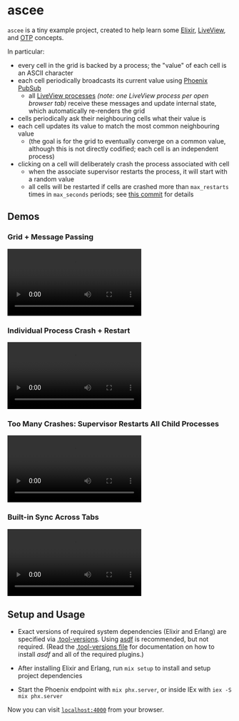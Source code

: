 # ascee

`ascee` is a tiny example project, created to help learn some
[Elixir](https://elixir-lang.org/),
[LiveView](https://www.phoenixframework.org/), and
[OTP](https://www.erlang.org/doc/design_principles/des_princ) concepts.

In particular:

- every cell in the grid is backed by a process; the "value" of each cell is an
  ASCII character
- each cell periodically broadcasts its current value using [Phoenix
  PubSub](https://hexdocs.pm/phoenix_pubsub/Phoenix.PubSub.html)
  - all [LiveView
    processes](https://fly.io/phoenix-files/a-liveview-is-a-process/) _(note:
    one LiveView process per open browser tab)_ receive these messages and
    update internal state, which automatically re-renders the grid
- cells periodically ask their neighbouring cells what their value is
- each cell updates its value to match the most common neighbouring value
  - (the goal is for the grid to eventually converge on a common value,
    although this is not directly codified; each cell is an independent
    process)
- clicking on a cell will deliberately crash the process associated with cell
  - when the associate supervisor restarts the process, it will start with a
    random value
  - all cells will be restarted if cells are crashed more than `max_restarts`
    times in `max_seconds` periods; see [this
    commit](https://github.com/mjrusso/ascee/commit/f9bbe3cabaae25f0053f9a7313ea9c17b73a6081)
    for details


## Demos

### Grid + Message Passing

<video src="./priv/demos/ascee-demo-1.mp4"></video>

### Individual Process Crash + Restart

<video src="./priv/demos/ascee-demo-2.mp4"></video>

### Too Many Crashes: Supervisor Restarts All Child Processes

<video src="./priv/demos/ascee-demo-3.mp4"></video>

### Built-in Sync Across Tabs

<video src="./priv/demos/ascee-demo-4.mp4"></video>

## Setup and Usage

- Exact versions of required system dependencies (Elixir and Erlang) are
  specified via [.tool-versions](./.tool-versions). Using
  [asdf](https://asdf-vm.com/) is recommended, but not required. (Read the
  [.tool-versions file](./.tool-versions) for documentation on how to install
  _asdf_ and all of the required plugins.)

- After installing Elixir and Erlang, run `mix setup` to install and setup
  project dependencies

- Start the Phoenix endpoint with `mix phx.server`, or inside IEx with `iex -S
  mix phx.server`

Now you can visit [`localhost:4000`](http://localhost:4000) from your browser.
